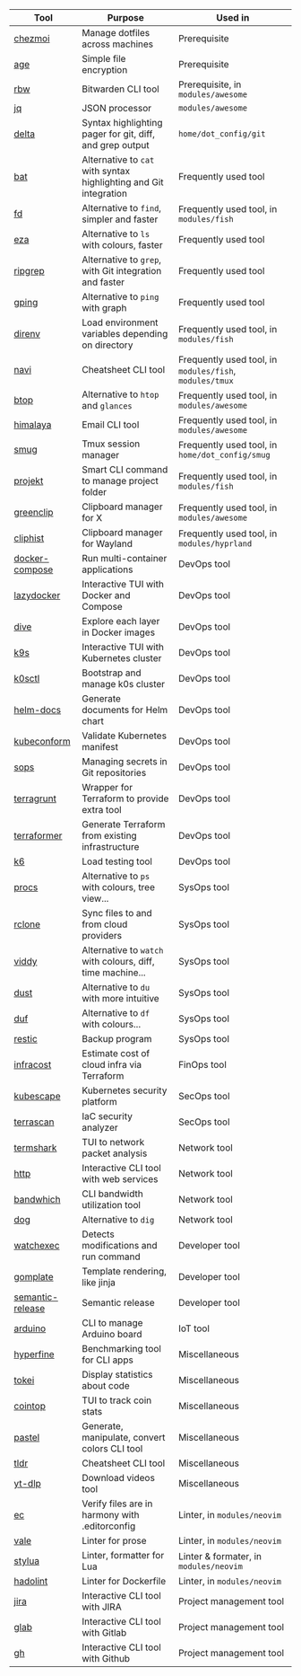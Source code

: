 |Tool|Purpose|Used in|
|-----|---------|---------|
|[chezmoi](https://github.com/twpayne/chezmoi)|Manage dotfiles across machines|Prerequisite|
|[age](https://github.com/FiloSottile/age)|Simple file encryption|Prerequisite|
|[rbw](https://github.com/dynamotn/rbw)|Bitwarden CLI tool|Prerequisite, in `modules/awesome`|
|[jq](https://github.com/stedolan/jq)|JSON processor|`modules/awesome`|
|[delta](https://github.com/dandavison/delta)|Syntax highlighting pager for git, diff, and grep output|`home/dot_config/git`|
|[bat](https://github.com/sharkdp/bat)|Alternative to `cat` with syntax highlighting and Git integration|Frequently used tool|
|[fd](https://github.com/sharkdp/fd)|Alternative to `find`, simpler and faster|Frequently used tool, in `modules/fish`|
|[eza](https://github.com/eza-community/eza)|Alternative to `ls` with colours, faster|Frequently used tool|
|[ripgrep](https://github.com/BurntSushi/ripgrep)|Alternative to `grep`, with Git integration and faster|Frequently used tool|
|[gping](https://github.com/orf/gping)|Alternative to `ping` with graph|Frequently used tool|
|[direnv](https://github.com/direnv/direnv)|Load environment variables depending on directory|Frequently used tool, in `modules/fish`|
|[navi](https://github.com/denisidoro/navi)|Cheatsheet CLI tool|Frequently used tool, in `modules/fish`, `modules/tmux`|
|[btop](https://github.com/aristocratos/btop)|Alternative to `htop` and `glances`|Frequently used tool, in `modules/awesome`|
|[himalaya](https://github.com/soywod/himalaya)|Email CLI tool|Frequently used tool, in `modules/awesome`|
|[smug](https://github.com/ivaaaan/smug)|Tmux session manager|Frequently used tool, in `home/dot_config/smug`|
|[projekt](https://github.com/dynamotn/projekt)|Smart CLI command to manage project folder|Frequently used tool, in `modules/fish`|
|[greenclip](https://github.com/erebe/greenclip)|Clipboard manager for X|Frequently used tool, in `modules/awesome`|
|[cliphist](https://github.com/sentriz/cliphist)|Clipboard manager for Wayland|Frequently used tool, in `modules/hyprland`|
|[docker-compose](https://github.com/docker/compose)|Run multi-container applications|DevOps tool|
|[lazydocker](https://github.com/jesseduffield/lazydocker)|Interactive TUI with Docker and Compose|DevOps tool|
|[dive](https://github.com/wagoodman/dive)|Explore each layer in Docker images|DevOps tool|
|[k9s](https://github.com/derailed/k9s)|Interactive TUI with Kubernetes cluster|DevOps tool|
|[k0sctl](https://github.com/k0sproject/k0sctl)|Bootstrap and manage k0s cluster|DevOps tool|
|[helm-docs](https://github.com/norwoodj/helm-docs)|Generate documents for Helm chart|DevOps tool|
|[kubeconform](https://github.com/yannh/kubeconform)|Validate Kubernetes manifest|DevOps tool|
|[sops](https://github.com/getsops/sops)|Managing secrets in Git repositories|DevOps tool|
|[terragrunt](https://github.com/gruntwork-io/terragrunt)|Wrapper for Terraform to provide extra tool|DevOps tool|
|[terraformer](https://github.com/GoogleCloudPlatform/terraformer)|Generate Terraform from existing infrastructure|DevOps tool|
|[k6](https://github.com/grafana/k6)|Load testing tool|DevOps tool|
|[procs](https://github.com/dalance/procs)|Alternative to `ps` with colours, tree view...|SysOps tool|
|[rclone](https://github.com/rclone/rclone)|Sync files to and from cloud providers|SysOps tool|
|[viddy](https://github.com/sachaos/viddy)|Alternative to `watch` with colours, diff, time machine...|SysOps tool|
|[dust](https://github.com/bootandy/dust)|Alternative to `du` with more intuitive|SysOps tool|
|[duf](https://github.com/muesli/duf)|Alternative to `df` with colours...|SysOps tool|
|[restic](https://github.com/restic/restic)|Backup program|SysOps tool|
|[infracost](https://github.com/infracost/infracost)|Estimate cost of cloud infra via Terraform|FinOps tool|
|[kubescape](https://github.com/kubescape/kubescape)|Kubernetes security platform|SecOps tool|
|[terrascan](https://github.com/tenable/terrascan)|IaC security analyzer|SecOps tool|
|[termshark](https://github.com/gcla/termshark)|TUI to network packet analysis|Network tool|
|[http](https://github.com/httpie/cli)|Interactive CLI tool with web services|Network tool|
|[bandwhich](https://github.com/imsnif/bandwhich)|CLI bandwidth utilization tool|Network tool|
|[dog](https://github.com/dynamotn/dog)|Alternative to `dig`|Network tool|
|[watchexec](https://github.com/watchexec/watchexec)|Detects modifications and run command|Developer tool|
|[gomplate](https://github.com/hairyhenderson/gomplate)|Template rendering, like jinja|Developer tool|
|[semantic-release](https://github.com/go-semantic-release/semantic-release)|Semantic release|Developer tool|
|[arduino](https://github.com/arduino/arduino-cli)|CLI to manage Arduino board|IoT tool|
|[hyperfine](https://github.com/sharkdp/hyperfine)|Benchmarking tool for CLI apps|Miscellaneous|
|[tokei](https://github.com/XAMPPRocky/tokei)|Display statistics about code|Miscellaneous|
|[cointop](https://github.com/arduino/arduino-cli)|TUI to track coin stats|Miscellaneous|
|[pastel](https://github.com/sharkdp/pastel)|Generate, manipulate, convert colors CLI tool|Miscellaneous|
|[tldr](https://github.com/dbrgn/tealdeer)|Cheatsheet CLI tool|Miscellaneous|
|[yt-dlp](https://github.com/yt-dlp/yt-dlp)|Download videos tool|Miscellaneous|
|[ec](https://github.com/editorconfig-checker/editorconfig-checker)|Verify files are in harmony with .editorconfig|Linter, in `modules/neovim`|
|[vale](https://github.com/errata-ai/vale)|Linter for prose|Linter, in `modules/neovim`|
|[stylua](https://github.com/JohnnyMorganz/StyLua)|Linter, formatter for Lua|Linter & formater, in `modules/neovim`|
|[hadolint](https://github.com/hadolint/hadolint)|Linter for Dockerfile|Linter, in `modules/neovim`|
|[jira](https://github.com/ankitpokhrel/jira-cli)|Interactive CLI tool with JIRA|Project management tool|
|[glab](https://gitlab.com/gitlab-org/cli)|Interactive CLI tool with Gitlab|Project management tool|
|[gh](https://github.com/cli/cli)|Interactive CLI tool with Github|Project management tool|
